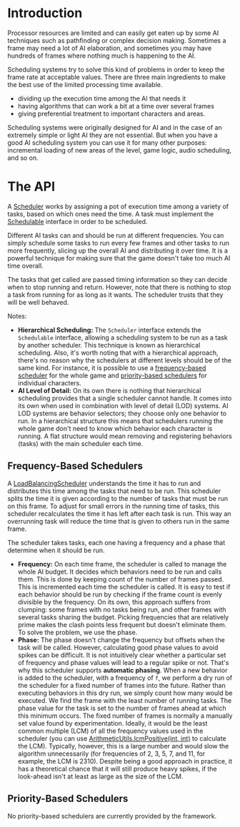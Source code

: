 # Introduction #
Processor resources are limited and can easily get eaten up by some AI techniques such as pathfinding or complex decision making. Sometimes a frame may need a lot of AI elaboration, and sometimes you may have hundreds of frames where nothing much is happening to the AI.

Scheduling systems try to solve this kind of problems in order to keep the frame rate at acceptable values. There are three main ingredients to make the best use of the limited processing time available.
- dividing up the execution time among the AI that needs it
- having algorithms that can work a bit at a time over several frames
- giving preferential treatment to important characters and areas.

Scheduling systems were originally designed for AI and in the case of an extremely simple or light AI they are not essential. But when you have a good AI scheduling system you can use it for many other purposes: incremental loading of new areas of the level, game logic, audio scheduling, and so on.

# The API #
A [Scheduler](http://libgdx.badlogicgames.com/gdx-ai/docs/com/badlogic/gdx/ai/sched/Scheduler.html) works by assigning a pot of execution time among a variety of tasks, based on which ones need the time. A task must implement the [Schedulable](http://libgdx.badlogicgames.com/gdx-ai/docs/com/badlogic/gdx/ai/sched/Schedulable.html) interface in order to be scheduled. 

Different AI tasks can and should be run at different frequencies. You can simply schedule some tasks to run every few frames and other tasks to run more frequently, slicing up the overall AI and distributing it over time. It is a powerful technique for making sure that the game doesn't take too much AI time overall.

The tasks that get called are passed timing information so they can decide when to stop running and return. However, note that there is nothing to stop a task from running for as long as it wants. The scheduler trusts that they will be well behaved.

Notes:
- **Hierarchical Scheduling:** The `Scheduler` interface extends the `Schedulable` interface, allowing a scheduling system to be run as a task by another scheduler. This technique is known as hierarchical scheduling. Also, it's worth noting that with a hierarchical approach, there's no reason why the schedulers at different levels should be of the same kind. For instance, it is possible to use a [frequency-based scheduler](https://github.com/libgdx/gdx-ai/wiki/Scheduling#frequency-based-schedulers) for the whole game and [priority-based schedulers](https://github.com/libgdx/gdx-ai/wiki/Scheduling#priority-based-schedulers) for individual characters.
- **AI Level of Detail:** On its own there is nothing that hierarchical scheduling provides that a single scheduler cannot handle. It comes into its own when used in combination with level of detail (LOD) systems. AI LOD systems are behavior selectors; they choose only one behavior to run. In a hierarchical structure this means that schedulers running the whole game don't need to know which behavior each character is running. A flat structure would mean removing and registering behaviors (tasks) with the main scheduler each time.

## Frequency-Based Schedulers ##
A [LoadBalancingScheduler](http://libgdx.badlogicgames.com/gdx-ai/docs/com/badlogic/gdx/ai/sched/LoadBalancingScheduler.html) understands the time it has to run and distributes this time among the tasks that need to be run. This scheduler splits the time it is given according to the number of tasks that must be run on this frame. To adjust for small errors in the running time of tasks, this scheduler recalculates the time it has left after each task is run. This way an overrunning task will reduce the time that is given to others run in the same frame.

The scheduler takes tasks, each one having a frequency and a phase that determine when it should be run.
- **Frequency:** On each time frame, the scheduler is called to manage the whole AI budget. It decides which behaviors need to be run and calls them. This is done by keeping count of the number of frames passed. This is incremented each time the scheduler is called. It is easy to test if each behavior should be run by checking if the frame count is evenly divisible by the frequency. On its own, this approach suffers from clumping: some frames with no tasks being run, and other frames with several tasks sharing the budget. Picking frequencies that are relatively prime makes the clash points less frequent but doesn't eliminate them. To solve the problem, we use the phase.
- **Phase:** The phase doesn't change the frequency but offsets when the task will be called. However, calculating good phase values to avoid spikes can be difficult. It is not intuitively clear whether a particular set of frequency and phase values will lead to a regular spike or not. That's why this scheduler supports **automatic phasing**. When a new behavior is added to the scheduler, with a frequency of `f`, we perform a dry run of the scheduler for a fixed number of frames into the future. Rather than executing behaviors in this dry run, we simply count how many would be executed. We find the frame with the least number of running tasks. The phase value for the task is set to the number of frames ahead at which this minimum occurs. The fixed number of frames is normally a manually set value found by experimentation. Ideally, it would be the least common multiple (LCM) of all the frequency values used in the scheduler (you can use [ArithmeticUtils.lcmPositive(int, int)](http://libgdx.badlogicgames.com/gdx-ai/docs/com/badlogic/gdx/ai/utils/ArithmeticUtils.html#lcmPositive-int-int-) to calculate the LCM). Typically, however, this is a large number and would slow the algorithm unnecessarily (for frequencies of 2, 3, 5, 7, and 11, for example, the LCM is 2310). Despite being a good approach in practice, it has a theoretical chance that it will still produce heavy spikes, if the look-ahead isn't at least as large as the size of the LCM.

## Priority-Based Schedulers ##
No priority-based schedulers are currently provided by the framework. 
